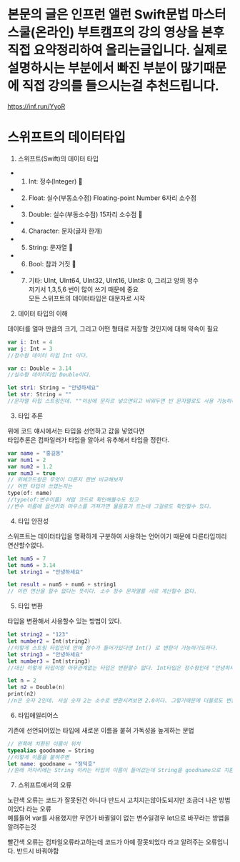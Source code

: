 # 본문의 글은 인프런 앨런 Swift문법 마스터 스쿨(온라인) 부트캠프의 강의 영상을 본후 직접 요약정리하여 올리는글입니다. 실제로 설명하시는 부분에서 빠진 부분이 많기때문에 직접 강의를 들으시는걸 추천드립니다.
https://inf.run/YyoR    

# 스위프트의 데이터타입

1. 스위프트(Swift)의 데이터 타입   

- 1) Int: 정수(Integer) 🔸   
- 2) Float: 실수(부동소수점) Floating-point Number  6자리 소수점   
- 3) Double: 실수(부동소수점) 15자리 소수점 🔸   
- 4) Character: 문자(글자 한개)   
- 5) String: 문자열 🔸   
- 6) Bool: 참과 거짓 🔸   
- 7) 기타: UInt, UInt64, UInt32, UInt16, UInt8:  0, 그리고 양의 정수    
저기서 1,3,5,6 번이 많이 쓰기 때문에 중요   
모든 스위프트의 데이터타입은 대문자로 시작    
   
2. 데이터 타입의 이해

데이터를 얼마 만큼의 크기, 그리고 어떤 형태로 저장할 것인지에 대해 약속이 필요    
```swift
var i: Int = 4
var j: Int = 3
//정수형 데이터 타입 Int 이다.

var c: Double = 3.14
//실수형 데이터타입 Double이다.

let str1: String = "안녕하세요"
let str: String = "" 
//문자열 타입 스트링인데. ""이상에 문자르 넣으면되고 비워두면 빈 문자열로도 사용 가능하다.
```

3. 타입 추론

위에 코드 얘시에서는 타입을 선언하고 값을 넣었다면   
타입추론은 컴파일러가 타입을 알아서 유추해서 타입을 정한다.   

```swift
var name = "홍길동"
var num1 = 2
var num2 = 1.2
var num3 = true
// 위에코드랑은 무엇이 다른지 한번 비교해보자
// 어떤 타입이 쓰였는지는 
type(of: name)
//type(of:변수이름) 처럼 코드로 확인해볼수도 있고
//변수 이름에 옵션키와 마우스를 가져가면 물음표가 뜨는데 그걸로도 확인할수 있다.
```

4. 타입 안전성

스위프트는 데이터타입을 명확하게 구분하여 사용하는 언어이기 때문에 다른타입끼리 연산할수없다.   

```swift
let num5 = 7
let num6 = 3.14
let string1 = "안녕하세요"

let result = num5 + num6 + string1
// 이런 연산을 할수 없다는 뜻이다. 소수 정수 문자열를 서로 계산할수 없다.
```

5. 타입 변환

타입을 변환해서 사용할수 있는 방법이 있다.

```swift
let string2 = "123"
let number2 = Int(string2)
//이렇게 스트링 타입인데 안에 정수가 들어가있다면 Int() 로 변환이 가능하기도하다.
let string3 = "안녕하세요"
let number3 = Int(string3)
//대신 이렇게 타입이랑 아무관계없는 타입은 변환할수 없다. Int타입은 정수형인데 "안녕하세요" 안에서는 정수를 찾아볼수가 없기때문이다.

let n = 2
let n2 = Double(n)
print(n2)
//n은 숫자 2인데. 사실 숫자 2는 소수로 변환시켜보면 2.0이다. 그렇기때문에 더블로도 변환이 가능하다
```

6. 타입애일리어스

기존에 선언되어있는 타입에 새로운 이름을 붙혀 가독성을 높게하는 문법   
```swift
// 왼쪽에 치환된 이름이 위치
typealias goodname = String
//이렇게 이름을 붙혀주면
let name: goodname = "정덕호"
//원래 저자리에는 String 이라는 타입의 이름이 들어갔는데 String을 goodname으로 치환해주었기때문에 이젠 goodname으로도 Strig의 효력을 낼수 있는거다.
```

7. 스위프트에서의 오류   

노란색 오류는 코드가 잘못된건 아니다 반드시 고치지는않아도되지만 조금더 나은 방법이있다 라는 오류   
예를들어 var를 사용했지만 무언가 바뀔일이 없는 변수일경우 let으로 바꾸라는 방법을 알려주는것   

빨간색 오류는 컴파일오류라고하는데 코드가 아예 잘못되었다 라고 알려주는 오류입니다. 반드시 바꿔야함    